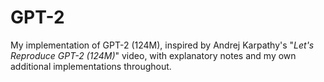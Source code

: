 # GPT-2
My implementation of GPT-2 (124M), inspired by Andrej Karpathy's "_Let's Reproduce GPT-2 (124M)_" video, with explanatory notes and my own additional implementations throughout.
